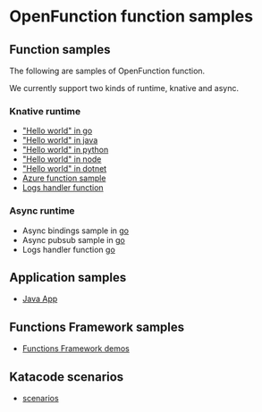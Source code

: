 # OpenFunction function samples

## Function samples

The following are samples of OpenFunction function.

We currently support two kinds of runtime, knative and async.

### Knative runtime

- ["Hello world" in go](functions/knative/hello-world-go)
- ["Hello world" in java](functions/knative/hello-world-java)
- ["Hello world" in python](functions/knative/hello-world-python)
- ["Hello world" in node](functions/knative/hello-world-node)
- ["Hello world" in dotnet](functions/knative/hello-world-dotnet)
- [Azure function sample](functions/knative/azure-func-go)
- [Logs handler function](functions/knative/logs-handler-function)

### Async runtime

- Async bindings sample in [go](functions/async/bindings)
- Async pubsub sample in [go](functions/async/pubsub)
- Logs handler function [go](functions/async/logs-handler-function)

## Application samples

- [Java App](apps/sample-apps-java-maven.yaml)

## Functions Framework samples

- [Functions Framework demos](functions-framework)

## Katacode scenarios

- [scenarios](katacoda-scenarios)
